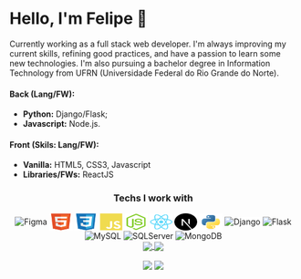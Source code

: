 # Hello, I'm Felipe 👋

Currently working as a full stack web developer. I'm always improving my current skills, refining good practices, and have a passion to learn some new technologies. I'm also pursuing a bachelor degree in Information Technology from UFRN (Universidade Federal do Rio Grande do Norte). 


<div>
  <h4> Back (Lang/FW):</h4>
  <ul>
    <li> <strong>Python:</strong> Django/Flask; </li>
    <li> <strong>Javascript:</strong> Node.js.</li>
  </ul>
  <h4> Front (Skils: Lang/FW):</h4>
  <ul>
    <li> <strong>Vanilla:</strong> HTML5, CSS3, Javascript</li>
    <li> <strong>Libraries/FWs:</strong> ReactJS</li>
  </ul>
</div>


<div align="center"><h3>Techs I work with</h3></div>
<div align="center" style="display: inline-block">
 <img align="center" alt="Figma" title="Figma" height="30" width="40" src="https://cdn.jsdelivr.net/gh/devicons/devicon/icons/figma/figma-original.svg" />
  <img align="center" alt="HTML" title="HTML" height="30" width="40" src="https://raw.githubusercontent.com/devicons/devicon/master/icons/html5/html5-original.svg">
  <img align="center" alt="CSS" title="CSS" height="30" width="40" src="https://raw.githubusercontent.com/devicons/devicon/master/icons/css3/css3-original.svg">
  <img align="center" alt="Js" title="Javascript" height="30" width="40" src="https://raw.githubusercontent.com/devicons/devicon/master/icons/javascript/javascript-plain.svg">
  <img align="center" alt="NodeJS" title="NodeJS" height="30" width="40" src="https://raw.githubusercontent.com/devicons/devicon/master/icons/nodejs/nodejs-original.svg">
  <img align="center" alt="React" title="React" height="30" width="40" src="https://raw.githubusercontent.com/devicons/devicon/master/icons/react/react-original.svg">
  <img align="center" alt="NextJS" title="NextJS" height="30" width="40" src="https://raw.githubusercontent.com/devicons/devicon/master/icons/nextjs/nextjs-original.svg">
  <img align="center" alt="Python" title="Python" height="30" width="40" src="https://raw.githubusercontent.com/devicons/devicon/master/icons/python/python-original.svg">
  <img align="center" style="background-color: white" alt="Django" title="Django" height="30" width="40" src="https://cdn.jsdelivr.net/gh/devicons/devicon/icons/django/django-plain.svg" />
  <img align="center" alt="Flask" title="Flask" height="30" width="40" src="https://cdn.jsdelivr.net/gh/devicons/devicon/icons/flask/flask-original.svg" />
  <img align="center" alt="MySQL" title="MySQL" height="30" width="40" src="https://cdn.jsdelivr.net/gh/devicons/devicon/icons/mysql/mysql-original.svg" />
  <img align="center" alt="SQLServer" title="SQLServer" height="30" width="40" src="https://cdn.jsdelivr.net/gh/devicons/devicon/icons/microsoftsqlserver/microsoftsqlserver-plain-wordmark.svg" />
  <img align="center" alt="MongoDB" title="MongoDB" height="30" width="40" src="https://cdn.jsdelivr.net/gh/devicons/devicon/icons/mongodb/mongodb-original.svg" />  
</div>
</br>

<div align="center">
<a href="https://github.com/anuraghazra/github-readme-stats">
  <img align="center" src="https://github-readme-stats.vercel.app/api?username=flpfrnc&show_icons=true&theme=shades-of-purple&count_private=true" />
  <span></span>
</a>
<a href="https://github.com/anuraghazra/github-readme-stats">
  <img align="center" width="315rem" src="https://github-readme-stats.vercel.app/api/top-langs/?username=flpfrnc&theme=shades-of-purple&layout=compact&langs_count=10" />
</a>
</div>

</br>
<div align="center">
  <a href="https://www.linkedin.com/in/flpfranca/" target="_blank"><img src="https://img.shields.io/badge/-LinkedIn-%230077B5?style=for-the-badge&logo=linkedin&logoColor=white" target="_blank"></a> 
  <a href="https://www.instagram.com/_orrevua"><img src="https://img.shields.io/badge/-Instagram-%23E4405F?style=for-the-badge&logo=instagram&logoColor=white"/></a>
</div>
